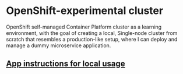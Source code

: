 # OpenShift-experimental cluster
OpenShift self-managed Container Platform cluster as a learning environment, with the goal of creating a local, Single-node cluster from scratch that resembles a production-like setup, where I can deploy and manage a dummy microservice application.

## [App instructions for local usage ](./app/README.md)